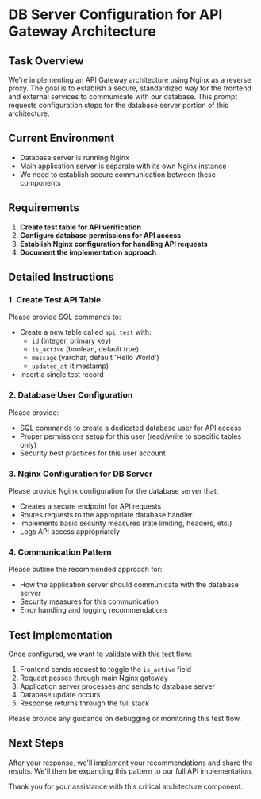 # DB Server Configuration for API Gateway Architecture

## Task Overview

We're implementing an API Gateway architecture using Nginx as a reverse proxy. The goal is to establish a secure, standardized way for the frontend and external services to communicate with our database. This prompt requests configuration steps for the database server portion of this architecture.

## Current Environment

- Database server is running Nginx
- Main application server is separate with its own Nginx instance
- We need to establish secure communication between these components

## Requirements

1. **Create test table for API verification**
2. **Configure database permissions for API access**
3. **Establish Nginx configuration for handling API requests**
4. **Document the implementation approach**

## Detailed Instructions

### 1. Create Test API Table

Please provide SQL commands to:

- Create a new table called `api_test` with:
  - `id` (integer, primary key)
  - `is_active` (boolean, default true)
  - `message` (varchar, default 'Hello World')
  - `updated_at` (timestamp)
- Insert a single test record

### 2. Database User Configuration

Please provide:

- SQL commands to create a dedicated database user for API access
- Proper permissions setup for this user (read/write to specific tables only)
- Security best practices for this user account

### 3. Nginx Configuration for DB Server

Please provide Nginx configuration for the database server that:

- Creates a secure endpoint for API requests
- Routes requests to the appropriate database handler
- Implements basic security measures (rate limiting, headers, etc.)
- Logs API access appropriately

### 4. Communication Pattern

Please outline the recommended approach for:

- How the application server should communicate with the database server
- Security measures for this communication
- Error handling and logging recommendations

## Test Implementation

Once configured, we want to validate with this test flow:

1. Frontend sends request to toggle the `is_active` field
2. Request passes through main Nginx gateway
3. Application server processes and sends to database server
4. Database update occurs
5. Response returns through the full stack

Please provide any guidance on debugging or monitoring this test flow.

## Next Steps

After your response, we'll implement your recommendations and share the results. We'll then be expanding this pattern to our full API implementation.

Thank you for your assistance with this critical architecture component. 